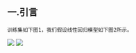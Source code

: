 ## 一.引言
```
训练集如下图1，我们假设线性回归模型如下图2所示。
```
![](https://camo.githubusercontent.com/f5198c4c49fed874a5c471187c9327c4281527b2/687474703a2f2f696d616765732e636e6974626c6f672e636f6d2f626c6f672f3339323232382f3230313431302f3239313931393431303635353830352e6a7067)
![](http://img.my.csdn.net/uploads/201209/06/1346901924_1793.png)
